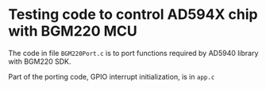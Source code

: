 # Testing code to control AD594X chip with BGM220 MCU

The code in file `BGM220Port.c` is to port functions required by AD5940 library with BGM220 SDK. 

Part of the porting code, GPIO interrupt initialization, is in `app.c`

